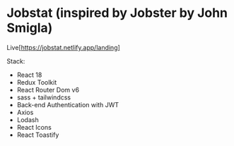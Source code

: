 # Jobstat (inspired by Jobster by John Smigla)

Live[https://jobstat.netlify.app/landing]

Stack: 
- React 18
- Redux Toolkit
- React Router Dom v6
- sass + tailwindcss
- Back-end Authentication with JWT
- Axios
- Lodash
- React Icons
- React Toastify
